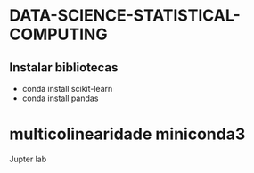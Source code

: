 # DATA-SCIENCE-STATISTICAL-COMPUTING

## Instalar bibliotecas 

- conda install scikit-learn
- conda install pandas

# multicolinearidade miniconda3
Jupter lab